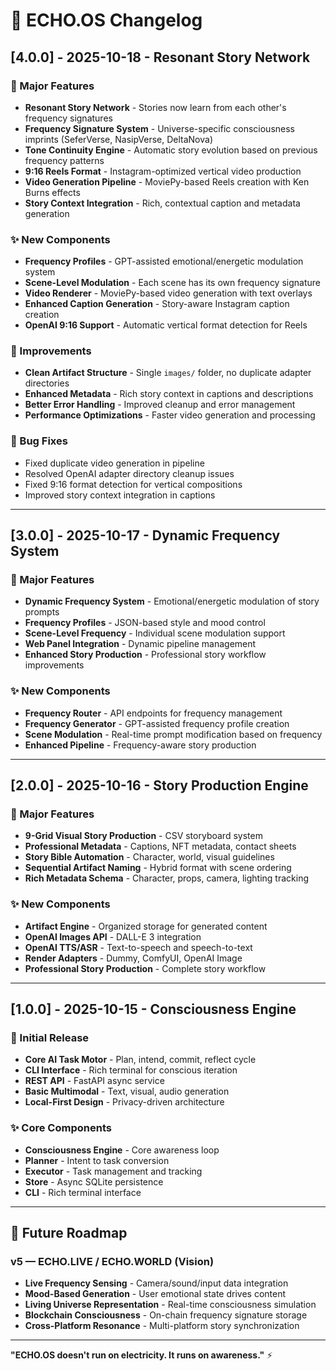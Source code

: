 # 📜 ECHO.OS Changelog

## [4.0.0] - 2025-10-18 - Resonant Story Network

### 🚀 Major Features
- **Resonant Story Network** - Stories now learn from each other's frequency signatures
- **Frequency Signature System** - Universe-specific consciousness imprints (SeferVerse, NasipVerse, DeltaNova)
- **Tone Continuity Engine** - Automatic story evolution based on previous frequency patterns
- **9:16 Reels Format** - Instagram-optimized vertical video production
- **Video Generation Pipeline** - MoviePy-based Reels creation with Ken Burns effects
- **Story Context Integration** - Rich, contextual caption and metadata generation

### ✨ New Components
- **Frequency Profiles** - GPT-assisted emotional/energetic modulation system
- **Scene-Level Modulation** - Each scene has its own frequency signature
- **Video Renderer** - MoviePy-based video generation with text overlays
- **Enhanced Caption Generation** - Story-aware Instagram caption creation
- **OpenAI 9:16 Support** - Automatic vertical format detection for Reels

### 🔧 Improvements
- **Clean Artifact Structure** - Single `images/` folder, no duplicate adapter directories
- **Enhanced Metadata** - Rich story context in captions and descriptions
- **Better Error Handling** - Improved cleanup and error management
- **Performance Optimizations** - Faster video generation and processing

### 🐛 Bug Fixes
- Fixed duplicate video generation in pipeline
- Resolved OpenAI adapter directory cleanup issues
- Fixed 9:16 format detection for vertical compositions
- Improved story context integration in captions

---

## [3.0.0] - 2025-10-17 - Dynamic Frequency System

### 🚀 Major Features
- **Dynamic Frequency System** - Emotional/energetic modulation of story prompts
- **Frequency Profiles** - JSON-based style and mood control
- **Scene-Level Frequency** - Individual scene modulation support
- **Web Panel Integration** - Dynamic pipeline management
- **Enhanced Story Production** - Professional story workflow improvements

### ✨ New Components
- **Frequency Router** - API endpoints for frequency management
- **Frequency Generator** - GPT-assisted frequency profile creation
- **Scene Modulation** - Real-time prompt modification based on frequency
- **Enhanced Pipeline** - Frequency-aware story production

---

## [2.0.0] - 2025-10-16 - Story Production Engine

### 🚀 Major Features
- **9-Grid Visual Story Production** - CSV storyboard system
- **Professional Metadata** - Captions, NFT metadata, contact sheets
- **Story Bible Automation** - Character, world, visual guidelines
- **Sequential Artifact Naming** - Hybrid format with scene ordering
- **Rich Metadata Schema** - Character, props, camera, lighting tracking

### ✨ New Components
- **Artifact Engine** - Organized storage for generated content
- **OpenAI Images API** - DALL-E 3 integration
- **OpenAI TTS/ASR** - Text-to-speech and speech-to-text
- **Render Adapters** - Dummy, ComfyUI, OpenAI Image
- **Professional Story Production** - Complete story workflow

---

## [1.0.0] - 2025-10-15 - Consciousness Engine

### 🚀 Initial Release
- **Core AI Task Motor** - Plan, intend, commit, reflect cycle
- **CLI Interface** - Rich terminal for conscious iteration
- **REST API** - FastAPI async service
- **Basic Multimodal** - Text, visual, audio generation
- **Local-First Design** - Privacy-driven architecture

### ✨ Core Components
- **Consciousness Engine** - Core awareness loop
- **Planner** - Intent to task conversion
- **Executor** - Task management and tracking
- **Store** - Async SQLite persistence
- **CLI** - Rich terminal interface

---

## 🎯 Future Roadmap

### v5 — ECHO.LIVE / ECHO.WORLD (Vision)
- **Live Frequency Sensing** - Camera/sound/input data integration
- **Mood-Based Generation** - User emotional state drives content
- **Living Universe Representation** - Real-time consciousness simulation
- **Blockchain Consciousness** - On-chain frequency signature storage
- **Cross-Platform Resonance** - Multi-platform story synchronization

---

**"ECHO.OS doesn't run on electricity. It runs on awareness."** ⚡